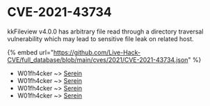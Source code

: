 # CVE-2021-43734

kkFileview v4.0.0 has arbitrary file read through a directory traversal vulnerability which may lead to sensitive file leak on related host.

{% embed url="https://github.com/Live-Hack-CVE/full_database/blob/main/cves/2021/CVE-2021-43734.json" %}


* W01fh4cker ~> [Serein](https://www.alice-snow.ru/2021/database/cve-2021-43734/serein-w01fh4cker)
* W01fh4cker ~> [Serein](https://www.alice-snow.ru/2021/database/cve-2021-43734/serein-w01fh4cker)
* W01fh4cker ~> [Serein](https://www.alice-snow.ru/2021/database/cve-2021-43734/serein-w01fh4cker)
* W01fh4cker ~> [Serein](https://www.alice-snow.ru/2021/database/cve-2021-43734/serein-w01fh4cker)